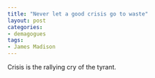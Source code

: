 ```yaml
---
title: "Never let a good crisis go to waste"
layout: post
categories:
- demagogues
tags:
- James Madison
---
```


Crisis is the rallying cry of the tyrant.
